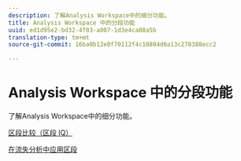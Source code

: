 ```yaml
---
description: 了解Analysis Workspace中的细分功能。
title: Analysis Workspace 中的分段功能
uuid: ed1d95e2-bd32-4f03-a007-1d3e4ca08a5b
translation-type: tm+mt
source-git-commit: 16ba0b12e0f70112f4c10804d0a13c278388ecc2

---
```



# Analysis Workspace 中的分段功能

了解Analysis Workspace中的细分功能。

[区段比较（区段 IQ）](https://marketing.adobe.com/resources/help/en_US/analytics/analysis-workspace/segment-comparison.html)

[在流失分析中应用区段](https://marketing.adobe.com/resources/help/en_US/analytics/analysis-workspace/compare-segments-fallout.html)
